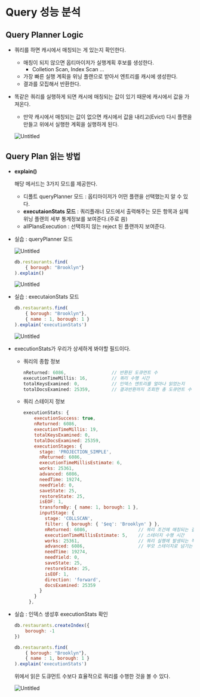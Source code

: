 # Query 성능 분석

## Query Planner Logic

- 쿼리를 하면 캐시에서 매칭되는 게 있는지 확인한다.
    - 매칭이 되지 않으면 옵티마이저가 실행계획 후보를 생성한다.
        - Colletion Scan, Index Scan …
    - 가장 빠른 실행 계획을 위닝 플랜으로 받아서 엔트리를 캐시에 생성한다.
    - 결과를 모집해서 반환한다.
- 똑같은 쿼리를 실행하게 되면 캐시에 매칭되는 값이 있기 때문에 캐시에서 값을 가져온다.
    - 만약 캐시에서 매칭되는 값이 없으면 캐시에서 값을 내리고(Evict) 다시 플랜을 만들고 위에서 실행한 계획을 실행하게 된다.
    
    ![Untitled](https://s3-us-west-2.amazonaws.com/secure.notion-static.com/d04ed370-5ac0-4172-a659-d257f928da14/Untitled.png)
    

## Query Plan 읽는 방법

- **explain()**
    
    해당 메서드는 3가지 모드를 제공한다. 
    
    - 디폴트 queryPlanner 모드 : 옵티마이저가 어떤 플랜을 선택했는지 알 수 있다.
    - **executaionStats 모드** : 쿼리플래너 모드에서 출력해주는 모든 항목과 실제 위닝 플랜의 세부 통계정보를 보여준다.(주로 씀)
    - allPlansExecution : 선택하지 않는 reject 된 플랜까지 보여준다.

- 실습 : queryPlanner 모드
    
    ![Untitled](https://s3-us-west-2.amazonaws.com/secure.notion-static.com/5aeeeb2f-e94c-4e47-a7d2-5d8f0f642f29/Untitled.png)
    
    ```jsx
    db.restaurants.find(
        { borough: "Brooklyn"}
    ).explain()
    ```
    
    ![Untitled](https://s3-us-west-2.amazonaws.com/secure.notion-static.com/4ff0c9ba-4b97-4bb4-9e97-482051cfc226/Untitled.png)
    
- 실습 : executaionStats 모드
    
    ```jsx
    db.restaurants.find(
        { borough: "Brooklyn"},
        { name : 1, borough: 1 }
    ).explain('executionStats')
    ```
    
    ![Untitled](https://s3-us-west-2.amazonaws.com/secure.notion-static.com/a757171f-b87f-4546-bc2c-72d6796348f7/Untitled.png)
    

- executionStats가 우리가 상세하게 봐야할 필드이다.
    - 쿼리의 종합 정보
        
        ```jsx
        nReturned: 6086,                 // 반환된 도큐먼트 수
        executionTimeMillis: 16,         // 쿼리 수행 시간
        totalKeysExamined: 0,            // 인덱스 엔트리를 얼마나 읽었는지
        totalDocsExamined: 25359,        // 결과반환까지 조회한 총 도큐먼트 수
        ```
        
    - 쿼리 스테이지 정보
        
        ```jsx
        executionStats: {
            executionSuccess: true,
            nReturned: 6086,
            executionTimeMillis: 19,
            totalKeysExamined: 0,
            totalDocsExamined: 25359,
            executionStages: {
              stage: 'PROJECTION_SIMPLE',
              nReturned: 6086,
              executionTimeMillisEstimate: 6,
              works: 25361,
              advanced: 6086,
              needTime: 19274,
              needYield: 0,
              saveState: 25,
              restoreState: 25,
              isEOF: 1,
              transformBy: { name: 1, borough: 1 },
              inputStage: {
                stage: 'COLLSCAN',
                filter: { borough: { '$eq': 'Brooklyn' } }, 
                nReturned: 6086,                   // 쿼리 조건에 매칭되는 결과 수
                executionTimeMillisEstimate: 5,    // 스테이지 수행 시간
                works: 25361,                      // 쿼리 실행에 발생되는 작업 수치
                advanced: 6086,                    // 부모 스테이지로 넘기는 결과 수
                needTime: 19274,
                needYield: 0,
                saveState: 25,
                restoreState: 25,
                isEOF: 1,
                direction: 'forward',
                docsExamined: 25359
              }
            }
          },
        ```
        
- 실습 : 인덱스 생성후 executionStats 확인
    
    ```jsx
    db.restaurants.createIndex({
        borough: -1
    })
    
    db.restaurants.find(
        { borough: "Brooklyn"},
        { name : 1, borough: 1 }
    ).explain('executionStats')
    ```
    
    위에서 읽은 도큐먼트 수보다 효율적으로 쿼리를 수행한 것을 볼 수 있다.
    
    ![Untitled](https://s3-us-west-2.amazonaws.com/secure.notion-static.com/5e220158-9f49-40ce-b2e8-e689251bef70/Untitled.png)